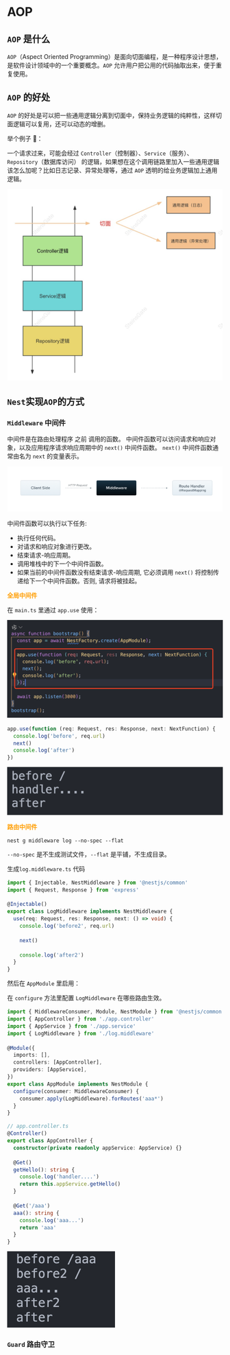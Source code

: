 # AOP

## `AOP` 是什么

`AOP`（Aspect Oriented Programming）是面向切面编程，是一种程序设计思想，是软件设计领域中的一个重要概念。`AOP` 允许用户把公用的代码抽取出来，便于重复使用。

## `AOP` 的好处

`AOP` 的好处是可以把一些通用逻辑分离到切面中，保持业务逻辑的纯粹性，这样切面逻辑可以复用，还可以动态的增删。

举个例子 🌰：

一个请求过来，可能会经过 `Controller`（控制器）、`Service`（服务）、`Repository`（数据库访问） 的逻辑，如果想在这个调用链路里加入一些通用逻辑该怎么加呢？比如日志记录、异常处理等，通过 `AOP` 透明的给业务逻辑加上通用逻辑。

![aop](./images/aop.jpg)

## `Nest`实现`AOP`的方式

### `Middleware` 中间件

中间件是在路由处理程序 之前 调用的函数。 中间件函数可以访问请求和响应对象，以及应用程序请求响应周期中的 `next()` 中间件函数。 `next()` 中间件函数通常由名为 `next` 的变量表示。

![middle_ware](./images/middle_ware.png)

中间件函数可以执行以下任务:

- 执行任何代码。
- 对请求和响应对象进行更改。
- 结束请求-响应周期。
- 调用堆栈中的下一个中间件函数。
- 如果当前的中间件函数没有结束请求-响应周期, 它必须调用 `next()` 将控制传递给下一个中间件函数。否则, 请求将被挂起。

**<font color="FF9D00">全局中间件</font>**

在 `main.ts` 里通过 `app.use` 使用：

![middleware](./images/middleware.png)

```ts
app.use(function (req: Request, res: Response, next: NextFunction) {
  console.log('before', req.url)
  next()
  console.log('after')
})
```

![m_run](./images/m_run.png)

**<font color="FF9D00">路由中间件</font>**

```shell
nest g middleware log --no-spec --flat
```

`--no-spec` 是不生成测试文件，`--flat` 是平铺，不生成目录。

生成`log.middleware.ts` 代码

```ts
import { Injectable, NestMiddleware } from '@nestjs/common'
import { Request, Response } from 'express'

@Injectable()
export class LogMiddleware implements NestMiddleware {
  use(req: Request, res: Response, next: () => void) {
    console.log('before2', req.url)

    next()

    console.log('after2')
  }
}
```

然后在 `AppModule` 里启用：

在 `configure` 方法里配置 `LogMiddleware` 在哪些路由生效。

```ts
import { MiddlewareConsumer, Module, NestModule } from '@nestjs/common'
import { AppController } from './app.controller'
import { AppService } from './app.service'
import { LogMiddleware } from './log.middleware'

@Module({
  imports: [],
  controllers: [AppController],
  providers: [AppService],
})
export class AppModule implements NestModule {
  configure(consumer: MiddlewareConsumer) {
    consumer.apply(LogMiddleware).forRoutes('aaa*')
  }
}
```

```ts
// app.controller.ts
@Controller()
export class AppController {
  constructor(private readonly appService: AppService) {}

  @Get()
  getHello(): string {
    console.log('handler....')
    return this.appService.getHello()
  }

  @Get('/aaa')
  aaa(): string {
    console.log('aaa...')
    return 'aaa'
  }
}
```

![m_test](./images/m_test.png)

### `Guard` 路由守卫
